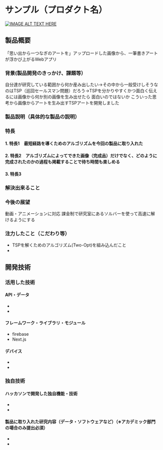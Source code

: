 # サンプル（プロダクト名）

[![IMAGE ALT TEXT HERE](https://jphacks.com/wp-content/uploads/2022/08/JPHACKS2022_ogp.jpg)](https://www.youtube.com/watch?v=LUPQFB4QyVo)

## 製品概要
「思い出から一つなぎのアートを」アップロードした画像から、一筆書きアートが浮かび上がるWebアプリ
### 背景(製品開発のきっかけ、課題等）
自分達が研究している範囲から何か産み出したい→その中から一般受けしそうなのはTSP（巡回セールスマン問題）だろう→TSPを分かりやすくかつ面白く伝えるには画像から何か別の画像を生み出せたら
面白いのではないか
こういった思考から画像からアートを生み出すTSPアートを開発しました
### 製品説明（具体的な製品の説明）
### 特長
#### 1. 特長1　最短経路を導くためのアルゴリズムを今回の製品に取り入れた
#### 2. 特長2　アルゴリズムによってできた画像（完成品）だけでなく、どのように完成されたのかの過程も掲載することで待ち時間も楽しめる
#### 3. 特長3　

### 解決出来ること
### 今後の展望
動画・アニメーションに対応
課金制で研究室にあるソルバーを使って高速に解けるようにする
### 注力したこと（こだわり等）
* TSPを解くためのアルゴリズム(Two-Opt)を組み込んだこと
* 

## 開発技術
### 活用した技術
#### API・データ
* 
* 

#### フレームワーク・ライブラリ・モジュール
* firebase
* Next.js

#### デバイス
* 
* 

### 独自技術
#### ハッカソンで開発した独自機能・技術
* 
* 

#### 製品に取り入れた研究内容（データ・ソフトウェアなど）（※アカデミック部門の場合のみ提出必須）
* 
* 
